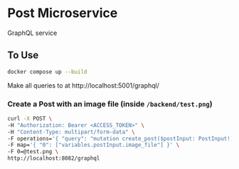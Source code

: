 # Post Microservice
GraphQL service

## To Use

```bash
docker compose up --build
```

Make all queries to at http://localhost:5001/graphql/

### Create a Post with an image file (inside `/backend/test.png`)
```bash
curl -X POST \
-H "Authorization: Bearer <ACCESS_TOKEN>" \
-H "Content-Type: multipart/form-data" \
-F operations='{ "query": "mutation create_post($postInput: PostInput!) { create_post(post: $postInput) { post_id title } }", "variables": { "postInput": { "user_id": 123, "title": "Sample Post", "location_latitude": 37.7749, "location_longitude": -122.4194, "available_reservations": 2, "total_reservations": 5, "time_end": "2023-03-20T18:00:00", "image_file": null } } }' \
-F map='{ "0": ["variables.postInput.image_file"] }' \
-F 0=@test.png \
http://localhost:8082/graphql
```
